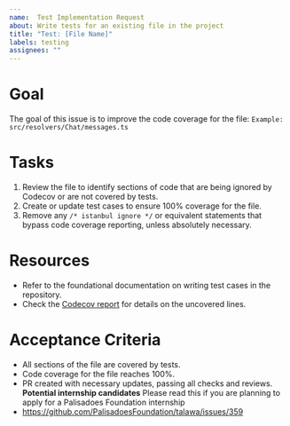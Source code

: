 ```yaml
---
name:  Test Implementation Request
about: Write tests for an existing file in the project
title: "Test: [File Name]"
labels: testing
assignees: ""
---
```

# Goal
The goal of this issue is to improve the code coverage for the file: `Example: src/resolvers/Chat/messages.ts`
# Tasks
1. Review the file to identify sections of code that are being ignored by Codecov or are not covered by tests.
2. Create or update test cases to ensure 100% coverage for the file.
3. Remove any `/* istanbul ignore */` or equivalent statements that bypass code coverage reporting, unless absolutely necessary.
# Resources
- Refer to the foundational documentation on writing test cases in the repository.
- Check the [Codecov report](https://app.codecov.io/gh/PalisadoesFoundation/talawa-api/) for details on the uncovered lines.
# Acceptance Criteria
- All sections of the file are covered by tests.
- Code coverage for the file reaches 100%.
- PR created with necessary updates, passing all checks and reviews.
**Potential internship candidates**
Please read this if you are planning to apply for a Palisadoes Foundation internship 
- https://github.com/PalisadoesFoundation/talawa/issues/359
